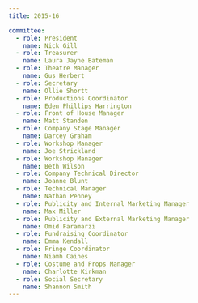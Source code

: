 ```yaml
---
title: 2015-16

committee:
  - role: President
    name: Nick Gill
  - role: Treasurer
    name: Laura Jayne Bateman
  - role: Theatre Manager
    name: Gus Herbert
  - role: Secretary
    name: Ollie Shortt
  - role: Productions Coordinator
    name: Eden Phillips Harrington
  - role: Front of House Manager
    name: Matt Standen
  - role: Company Stage Manager
    name: Darcey Graham
  - role: Workshop Manager
    name: Joe Strickland
  - role: Workshop Manager
    name: Beth Wilson
  - role: Company Technical Director
    name: Joanne Blunt
  - role: Technical Manager
    name: Nathan Penney
  - role: Publicity and Internal Marketing Manager
    name: Max Miller
  - role: Publicity and External Marketing Manager
    name: Omid Faramarzi
  - role: Fundraising Coordinator
    name: Emma Kendall
  - role: Fringe Coordinator
    name: Niamh Caines
  - role: Costume and Props Manager
    name: Charlotte Kirkman
  - role: Social Secretary
    name: Shannon Smith
---
```


